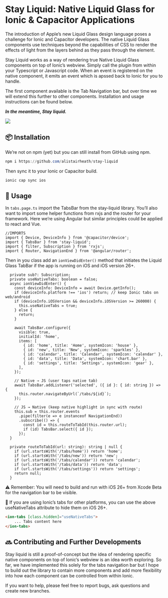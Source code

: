 # Stay Liquid: Native Liquid Glass for Ionic & Capacitor Applications

The introduction of Apple’s new Liquid Glass design language poses a challenge for Ionic and Capacitor developers. The native Liquid Glass components use techniques beyond the capabilities of CSS to render the effects of light from the layers behind as they pass through the element.

Stay Liquid works as a way of rendering true Native Liquid Glass components on top of Ionic’s webview. Simply call the plugin from within your Typescript or Javascript code. When an event is registered on the native component, it emits an event which is apssed back to Ionic for you to handle.

The first component available is the Tab Navigation bar, but over time we will extend this further to other components. Installation and usage instructions can be found below.

***In the meantime, Stay liquid.***

![](https://64.media.tumblr.com/2d8b0c258b8ec61704001da74fbd99e0/4b167236fab79c9f-17/s640x960/9cebc10ca65f9404f49721c864c90165006390f4.gif)

## 📦 Installation

We’re not on npm (yet) but you can still install from GitHub using npm.

```powershell
npm i https://github.com/alistairheath/stay-liquid
```

Then sync it to your Ionic or Capacitor build.

```powershell
ionic cap sync ios
```

## 🚀 Usage

In `tabs.page.ts` import the TabsBar from the stay-liquid library. You’ll also want to import some helper functions from rxjs and the router for your framework. Here we’re using Angular but similar principles could be applied to react and Vue.

```tsx
//IMPORTS
import { Device, DeviceInfo } from '@capacitor/device';
import { TabsBar } from 'stay-liquid';
import { filter, Subscription } from 'rxjs';
import { Router, NavigationEnd } from '@angular/router';
```

Then in you class add an `ionViewDidEnter()`  method that initiates the Liquid Glass TabBar if the app is running on iOS and iOS version 26+.

```tsx
  private sub?: Subscription;
  private useNativeTabs: boolean = false;
  async ionViewDidEnter() {
    const deviceInfo: DeviceInfo = await Device.getInfo();
    if (deviceInfo.platform !== 'ios') return; // keep Ionic tabs on web/android
    if (deviceInfo.iOSVersion && deviceInfo.iOSVersion >= 260000) {
      this.useNativeTabs = true;
    } else {
      return;
    }

    await TabsBar.configure({
      visible: true,
      initialId: 'home',
      items: [
        { id: 'home', title: 'Home', systemIcon: 'house' },
        { id: 'new', title: 'New', systemIcon: 'sparkles' },
        { id: 'calendar', title: 'Calendar', systemIcon: 'calendar' },
        { id: 'data', title: 'Data', systemIcon: 'chart.bar' },
        { id: 'settings', title: 'Settings', systemIcon: 'gear' },
      ],
    });

    // Native → JS (user taps native tab)
    await TabsBar.addListener('selected', ({ id }: { id: string }) => {
      this.router.navigateByUrl(`/tabs/${id}`);
    });

    // JS → Native (keep native highlight in sync with route)
    this.sub = this.router.events
      .pipe(filter(e => e instanceof NavigationEnd))
      .subscribe(() => {
        const id = this.routeToTabId(this.router.url);
        if (id) TabsBar.select({ id });
      });
  }

  private routeToTabId(url: string): string | null {
    if (url.startsWith('/tabs/home')) return 'home';
    if (url.startsWith('/tabs/new')) return 'new';
    if (url.startsWith('/tabs/calendar')) return 'calendar';
    if (url.startsWith('/tabs/data')) return 'data';
    if (url.startsWith('/tabs/settings')) return 'settings';
    return null;
  }
```

⚠️ Remember: You will need to build and run with iOS 26+ from Xcode Beta for the navigation bar to be visible.

👀 If you are using Ionic’s tabs for other platforms, you can use the above useNativeTabs attribute to hide them on iOS 26+.

```html
<ion-tabs [class.hidden]="useNativeTabs">
    ... Tabs content here
</ion-tabs>   
```

## 🔜 Contributing and Further Developments

Stay liquid is still a proof-of-concept but the idea of rendering specific native components on top of Ionic’s webview is an idea worth exploring. So far, we have implemented this solely for the tabs navigation bar but I hope to build out the library to contain more components and add more flexibility into how each component can be controlled from within Ionic.

If you want to help, please feel free to report bugs, ask questions and create new branches.
